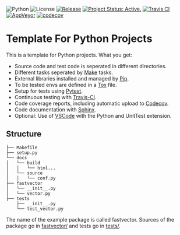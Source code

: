 ![Python](https://img.shields.io/badge/python-3.7%20%7C%203.8-blue)
![License](https://camo.githubusercontent.com/890acbdcb87868b382af9a4b1fac507b9659d9bf/68747470733a2f2f696d672e736869656c64732e696f2f62616467652f6c6963656e73652d4d49542d626c75652e737667)
[![Release](https://img.shields.io/github/v/release/franneck94/cpp-project-template)](https://travis-ci.org/github/franneck94/Cpp-Project-Template)
[![Project Status: Active.](http://www.repostatus.org/badges/latest/active.svg)](http://www.repostatus.org/#active)
[![Travis CI](https://travis-ci.org/franneck94/Python-Project-Template.svg?branch=master)](https://travis-ci.org/github/franneck94/Python-Project-Template)
[![AppVeyor](https://ci.appveyor.com/api/projects/status/j7h91yfpk66itofy?svg=true)](https://ci.appveyor.com/project/franneck94/python-project-template)
[![codecov](https://codecov.io/gh/franneck94/python-project-template/branch/master/graph/badge.svg)](https://codecov.io/gh/franneck94/python-project-template)

# Template For Python Projects 

This is a template for Python projects. What you get:

-   Source code and test code is seperated in different directories.
-   Different tasks seperated by [Make](https://www.gnu.org/software/make/) tasks.
-   External libraries installed and managed by [Pip](https://pypi.org/project/pip/).
-   To be tested envs are defined in a [Tox](https://tox.readthedocs.io/en/latest/) file.
-   Setup for tests using [Pytest](https://docs.pytest.org/en/stable/).
-   Continuous testing with [Travis-CI](https://travis-ci.org/).
-   Code coverage reports, including automatic upload to [Codecov](https://codecov.io).
-   Code documentation with [Sphinx](https://www.sphinx-doc.org/en/master/).
-   Optional: Use of [VSCode](https://code.visualstudio.com/) with the Python and UnitTest extension.

## Structure
``` text
├── Makefile
├── setup.py
└── docs
│   └── build
│   │   └── html...
│   └── source
│   │   └── conf.py
├── fastvector
│   └── __init__.py
│   └── vector.py
├── tests
    ├── __init__.py
    └── test_vector.py
```

The name of the example package is called fastvector.
Sources of the package go in [fastvector/](fastvector/) and tests go in [tests/](tests/).
